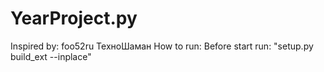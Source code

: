 # YearProject.py
Inspired by: foo52ru ТехноШаман
How to run:
  Before start run: "setup.py build_ext --inplace"
